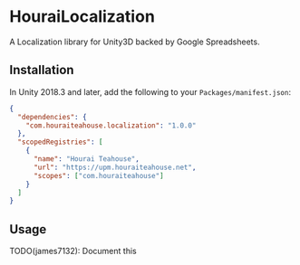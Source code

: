 # HouraiLocalization

A Localization library for Unity3D backed by Google Spreadsheets.

## Installation
In Unity 2018.3 and later, add the following to your `Packages/manifest.json`:

```json
{
  "dependencies": {
    "com.houraiteahouse.localization": "1.0.0"
  },
  "scopedRegistries": [
    {
      "name": "Hourai Teahouse",
      "url": "https://upm.houraiteahouse.net",
      "scopes": ["com.houraiteahouse"]
    }
  ]
}
```

## Usage

TODO(james7132): Document this
